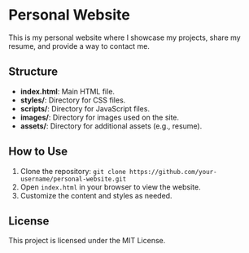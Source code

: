 # Personal Website

This is my personal website where I showcase my projects, share my resume, and provide a way to contact me.

## Structure

- **index.html**: Main HTML file.
- **styles/**: Directory for CSS files.
- **scripts/**: Directory for JavaScript files.
- **images/**: Directory for images used on the site.
- **assets/**: Directory for additional assets (e.g., resume).

## How to Use

1. Clone the repository: `git clone https://github.com/your-username/personal-website.git`
2. Open `index.html` in your browser to view the website.
3. Customize the content and styles as needed.

## License

This project is licensed under the MIT License.